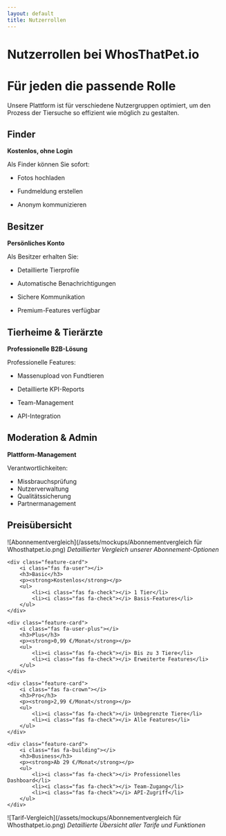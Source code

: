 ```yaml
---
layout: default
title: Nutzerrollen
---
```


# Nutzerrollen bei WhosThatPet.io

<div class="hero">
    <h1>Für jeden die passende Rolle</h1>
    <p>Unsere Plattform ist für verschiedene Nutzergruppen optimiert, um den Prozess der Tiersuche so effizient wie möglich zu gestalten.</p>
</div>

<div class="feature-grid">
    <div class="feature-card">
        <i class="fas fa-search"></i>
        <h2>Finder</h2>
        <p><strong>Kostenlos, ohne Login</strong></p>

Als Finder können Sie sofort:
- <i class="fas fa-camera"></i> Fotos hochladen
- <i class="fas fa-bell"></i> Fundmeldung erstellen
- <i class="fas fa-shield-alt"></i> Anonym kommunizieren
    </div>

    <div class="feature-card">
        <i class="fas fa-home"></i>
        <h2>Besitzer</h2>
        <p><strong>Persönliches Konto</strong></p>

Als Besitzer erhalten Sie:
- <i class="fas fa-id-card"></i> Detaillierte Tierprofile
- <i class="fas fa-bell"></i> Automatische Benachrichtigungen
- <i class="fas fa-comments"></i> Sichere Kommunikation
- <i class="fas fa-star"></i> Premium-Features verfügbar
    </div>

    <div class="feature-card">
        <i class="fas fa-hospital"></i>
        <h2>Tierheime & Tierärzte</h2>
        <p><strong>Professionelle B2B-Lösung</strong></p>

Professionelle Features:
- <i class="fas fa-upload"></i> Massenupload von Fundtieren
- <i class="fas fa-chart-bar"></i> Detaillierte KPI-Reports
- <i class="fas fa-users"></i> Team-Management
- <i class="fas fa-tools"></i> API-Integration
    </div>

    <div class="feature-card">
        <i class="fas fa-user-shield"></i>
        <h2>Moderation & Admin</h2>
        <p><strong>Plattform-Management</strong></p>

Verantwortlichkeiten:
- <i class="fas fa-shield-alt"></i> Missbrauchsprüfung
- <i class="fas fa-user-lock"></i> Nutzerverwaltung
- <i class="fas fa-check-circle"></i> Qualitätssicherung
- <i class="fas fa-handshake"></i> Partnermanagement
    </div>
</div>

## Preisübersicht

<div class="feature-grid">

![Abonnementvergleich](/assets/mockups/Abonnementvergleich für Whosthatpet.io.png)
*Detaillierter Vergleich unserer Abonnement-Optionen*

    <div class="feature-card">
        <i class="fas fa-user"></i>
        <h3>Basic</h3>
        <p><strong>Kostenlos</strong></p>
        <ul>
            <li><i class="fas fa-check"></i> 1 Tier</li>
            <li><i class="fas fa-check"></i> Basis-Features</li>
        </ul>
    </div>
    
    <div class="feature-card">
        <i class="fas fa-user-plus"></i>
        <h3>Plus</h3>
        <p><strong>0,99 €/Monat</strong></p>
        <ul>
            <li><i class="fas fa-check"></i> Bis zu 3 Tiere</li>
            <li><i class="fas fa-check"></i> Erweiterte Features</li>
        </ul>
    </div>
    
    <div class="feature-card">
        <i class="fas fa-crown"></i>
        <h3>Pro</h3>
        <p><strong>2,99 €/Monat</strong></p>
        <ul>
            <li><i class="fas fa-check"></i> Unbegrenzte Tiere</li>
            <li><i class="fas fa-check"></i> Alle Features</li>
        </ul>
    </div>
    
    <div class="feature-card">
        <i class="fas fa-building"></i>
        <h3>Business</h3>
        <p><strong>Ab 29 €/Monat</strong></p>
        <ul>
            <li><i class="fas fa-check"></i> Professionelles Dashboard</li>
            <li><i class="fas fa-check"></i> Team-Zugang</li>
            <li><i class="fas fa-check"></i> API-Zugriff</li>
        </ul>
    </div>
</div>

![Tarif-Vergleich](/assets/mockups/Abonnementvergleich für Whosthatpet.io.png)
*Detaillierte Übersicht aller Tarife und Funktionen*
